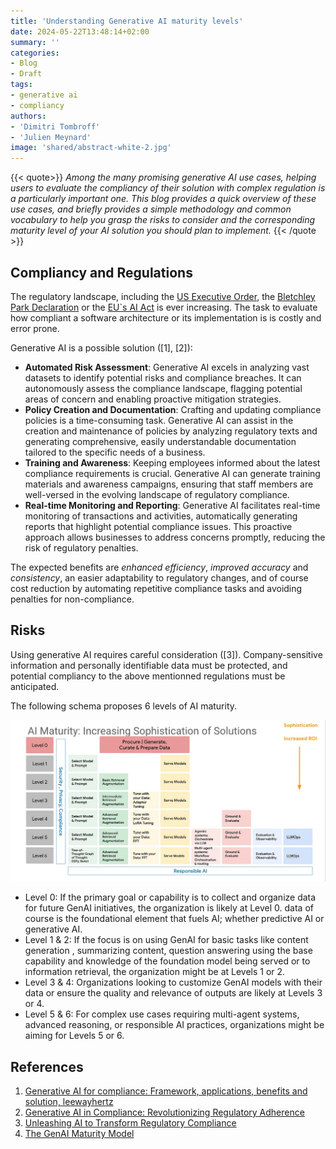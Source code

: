```yaml
---
title: 'Understanding Generative AI maturity levels'
date: 2024-05-22T13:48:14+02:00
summary: ''
categories:
- Blog
- Draft
tags:
- generative ai
- compliancy
authors: 
- 'Dimitri Tombroff'
- 'Julien Meynard'
image: 'shared/abstract-white-2.jpg'
---
```


{{< quote>}}
*Among the many promising generative AI use cases, helping users to evaluate the compliancy of their 
solution  with complex regulation is a particularly important one. This blog provides a quick overview of these
use cases, and briefly provides a simple methodology and common vocabulary to help you grasp the risks
to consider and the corresponding maturity level of your AI solution you should plan to implement.*
{{< /quote >}}

## Compliancy and Regulations

The regulatory landscape, including the [US Executive Order](https://www.whitehouse.gov/briefing-room/presidential-actions/2023/10/30/executive-order-on-the-safe-secure-and-trustworthy-development-and-use-of-artificial-intelligence/), the [Bletchley Park Declaration](https://www.gov.uk/government/publications/ai-safety-summit-2023-the-bletchley-declaration/the-bletchley-declaration-by-countries-attending-the-ai-safety-summit-1-2-november-2023) or the [EU`s AI Act](https://digital-strategy.ec.europa.eu/en/policies/regulatory-framework-ai) is ever increasing. 
The task to evaluate how compliant a software architecture or its implementation is is costly and error prone. 

Generative AI is a possible  solution ([1], [2]): 

* **Automated Risk Assessment**: Generative AI excels in analyzing vast datasets to identify potential risks and compliance breaches. It can autonomously assess the compliance landscape, flagging potential areas of concern and enabling proactive mitigation strategies.
* **Policy Creation and Documentation**: Crafting and updating compliance policies is a time-consuming task. Generative AI can assist in the creation and maintenance of policies by analyzing regulatory texts and generating comprehensive, easily understandable documentation tailored to the specific needs of a business.
* **Training and Awareness**: Keeping employees informed about the latest compliance requirements is crucial. Generative AI can generate training materials and awareness campaigns, ensuring that staff members are well-versed in the evolving landscape of regulatory compliance.
* **Real-time Monitoring and Reporting**:
Generative AI facilitates real-time monitoring of transactions and activities, automatically generating reports that highlight potential compliance issues. This proactive approach allows businesses to address concerns promptly, reducing the risk of regulatory penalties.

The expected benefits are *enhanced efficiency*, *improved accuracy* and *consistency*, an easier adaptability to regulatory changes, and of course cost reduction by automating repetitive compliance tasks and avoiding penalties for non-compliance.


## Risks

Using generative AI requires careful consideration ([3]). Company-sensitive information and personally identifiable data must be protected, and potential compliancy to the above mentionned regulations must be  anticipated.

The following schema proposes 6 levels of AI maturity.

![AI maturity levels](AI-maturity-levels.webp)

* Level 0: If the primary goal or capability is to collect and organize data for future GenAI initiatives, the organization is likely at Level 0. data of course is the foundational element that fuels AI; whether predictive AI or generative AI.
* Level 1 & 2: If the focus is on using GenAI for basic tasks like content generation , summarizing content, question answering using the base capability and knowledge of the foundation model being served or to information retrieval, the organization might be at Levels 1 or 2.
* Level 3 & 4: Organizations looking to customize GenAI models with their data or ensure the quality and relevance of outputs are likely at Levels 3 or 4.
* Level 5 & 6: For complex use cases requiring multi-agent systems, advanced reasoning, or responsible AI practices, organizations might be aiming for Levels 5 or 6.

## References

1. [Generative AI for compliance: Framework, applications, benefits and solution, leewayhertz](https://www.leewayhertz.com/generative-ai-for-compliance/)
2. [Generative AI in Compliance: Revolutionizing Regulatory Adherence](https://medium.com/@iamamellstephen/generative-ai-in-compliance-revolutionizing-regulatory-adherence-c07801c64187)
3. [Unleashing AI to Transform Regulatory Compliance](https://www.kaizenreporting.com/adopting-ai-regulatory-compliance/)
4. [The GenAI Maturity Model](https://medium.com/@dr-arsanjani/the-genai-maturity-model-a1a42f6f390b)